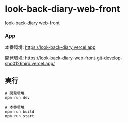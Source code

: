 # look-back-diary-web-front
look-back-diary web-front

### App

本番環境: https://look-back-diary.vercel.app

開発環境: https://look-back-diary-web-front-git-develop-sho0126hiro.vercel.app/

## 実行

```shell
# 開発環境
npm run dev

# 本番環境
npm run build
npm run start

```